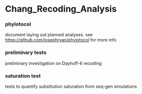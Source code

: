 # Chang_Recoding_Analysis

### phylotocol
document laying out planned analyses.
see https://github.com/josephryan/phylotocol for more info

### preliminary tests
preliminary investigation on Dayhoff-6 recoding

### saturation test
tests to quantify substitution saturation from seq-gen simulations
